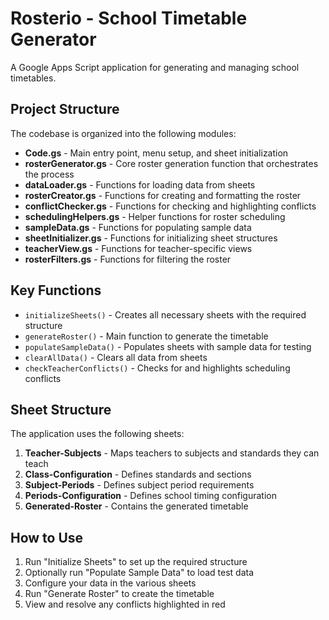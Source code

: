 # Rosterio - School Timetable Generator

A Google Apps Script application for generating and managing school timetables.

## Project Structure

The codebase is organized into the following modules:

- **Code.gs** - Main entry point, menu setup, and sheet initialization
- **rosterGenerator.gs** - Core roster generation function that orchestrates the process
- **dataLoader.gs** - Functions for loading data from sheets
- **rosterCreator.gs** - Functions for creating and formatting the roster
- **conflictChecker.gs** - Functions for checking and highlighting conflicts
- **schedulingHelpers.gs** - Helper functions for roster scheduling
- **sampleData.gs** - Functions for populating sample data
- **sheetInitializer.gs** - Functions for initializing sheet structures
- **teacherView.gs** - Functions for teacher-specific views
- **rosterFilters.gs** - Functions for filtering the roster

## Key Functions

- `initializeSheets()` - Creates all necessary sheets with the required structure
- `generateRoster()` - Main function to generate the timetable
- `populateSampleData()` - Populates sheets with sample data for testing
- `clearAllData()` - Clears all data from sheets
- `checkTeacherConflicts()` - Checks for and highlights scheduling conflicts

## Sheet Structure

The application uses the following sheets:

1. **Teacher-Subjects** - Maps teachers to subjects and standards they can teach
2. **Class-Configuration** - Defines standards and sections
3. **Subject-Periods** - Defines subject period requirements
4. **Periods-Configuration** - Defines school timing configuration
5. **Generated-Roster** - Contains the generated timetable

## How to Use

1. Run "Initialize Sheets" to set up the required structure
2. Optionally run "Populate Sample Data" to load test data
3. Configure your data in the various sheets
4. Run "Generate Roster" to create the timetable
5. View and resolve any conflicts highlighted in red 